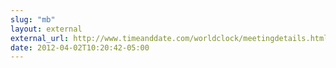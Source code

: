 ```yaml
---
slug: "mb"
layout: external
external_url: http://www.timeanddate.com/worldclock/meetingdetails.html?year=2012&month=4&day=4&hour=15&min=0&sec=0&p1=64&p2=16
date: 2012-04-02T10:20:42-05:00
---
```

